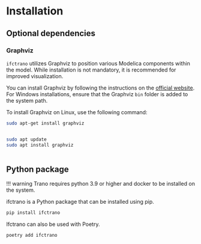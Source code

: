 # Installation
## Optional dependencies

### Graphviz

`ifctrano` utilizes Graphviz to position various Modelica components within the model. While installation is not mandatory, it is recommended for improved visualization. 

You can install Graphviz by following the instructions on the [official website](https://graphviz.org/download/). For Windows installations, ensure that the Graphviz `bin` folder is added to the system path.

To install Graphviz on Linux, use the following command:

```bash
sudo apt-get install graphviz
```


```bash

sudo apt update
sudo apt install graphviz
                
```
            

## Python package


!!! warning
    Trano requires python 3.9 or higher and docker to be installed on the system.
            

ifctrano is a Python package that can be installed using pip.


```bash
pip install ifctrano
```
            

Ifctrano can also be used with Poetry.


```bash
poetry add ifctrano
```
            

